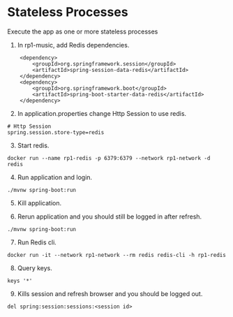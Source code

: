 # Stateless Processes

Execute the app as one or more stateless processes

1. In rp1-music, add Redis dependencies.
```
    <dependency>
        <groupId>org.springframework.session</groupId>
        <artifactId>spring-session-data-redis</artifactId>
    </dependency>
    <dependency>
        <groupId>org.springframework.boot</groupId>
        <artifactId>spring-boot-starter-data-redis</artifactId>
    </dependency>
```

2. In application.properties change Http Session to use redis.
```
# Http Session
spring.session.store-type=redis
```

3. Start redis.
```
docker run --name rp1-redis -p 6379:6379 --network rp1-network -d redis
```

4. Run application and login.
```
./mvnw spring-boot:run
```

5. Kill application.

6. Rerun application and you should still be logged in after refresh.
```
./mvnw spring-boot:run
```

7. Run Redis cli.
```
docker run -it --network rp1-network --rm redis redis-cli -h rp1-redis
```

8. Query keys.
```
keys '*'
```

9. Kills session and refresh browser and you should be logged out.
```
del spring:session:sessions:<session id>
```